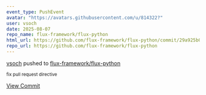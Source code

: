 ```yaml
---
event_type: PushEvent
avatar: "https://avatars.githubusercontent.com/u/814322?"
user: vsoch
date: 2025-08-07
repo_name: flux-framework/flux-python
html_url: https://github.com/flux-framework/flux-python/commit/29a925b0782a4b3af6f90c83adafa6791f3f9034
repo_url: https://github.com/flux-framework/flux-python
---
```


<a href='https://github.com/vsoch' target='_blank'>vsoch</a> pushed to <a href='https://github.com/flux-framework/flux-python' target='_blank'>flux-framework/flux-python</a>

<small>fix pull request directive</small>

<a href='https://github.com/flux-framework/flux-python/commit/29a925b0782a4b3af6f90c83adafa6791f3f9034' target='_blank'>View Commit</a>